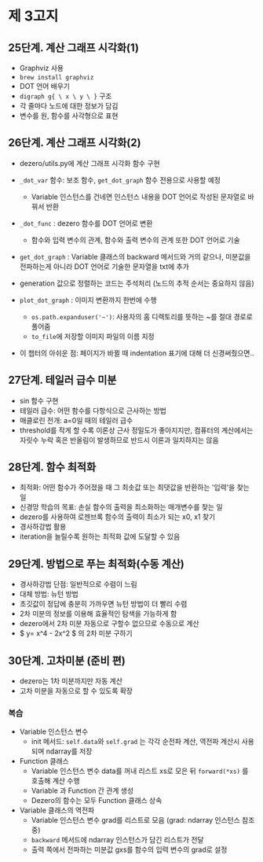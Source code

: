 # 제 3고지

## 25단계. 계산 그래프 시각화(1)
- Graphviz 사용
- `brew install graphviz`
- DOT 언어 배우기
- `digraph g{ \ x \ y \ }` 구조
- 각 줄마다 노드에 대한 정보가 담김
- 변수를 원, 함수를 사각형으로 표현

## 26단계. 계산 그래프 시각화(2)
- dezero/utils.py에 계산 그래프 시각화 함수 구현
- `_dot_var` 함수: 보조 함수, `get_dot_graph` 함수 전용으로 사용할 예정
    - Variable 인스턴스를 건네면 인스턴스 내용을 DOT 언어로 작성된 문자열로 바꿔서 반환
- `_dot_func` : dezero 함수를 DOT 언어로 변환
    - 함수와 입력 변수의 관계, 함수와 출력 변수의 관계 또한 DOT 언어로 기술
- `get_dot_graph` : Variable 클래스의 backward 메서드와 거의 같으나, 미분값을 전파하는게 아니라 DOT 언어로 기술한 문자열을 txt에 추가
- generation 값으로 정렬하는 코드는 주석처리 (노드의 추적 순서는 중요하지 않음)
- `plot_dot_graph` : 이미지 변환까지 한번에 수행
    - `os.path.expanduser('~')`: 사용자의 홈 디렉토리를 뜻하는 ~를 절대 경로로 풀어줌
    - `to_file`에 저장할 이미지 파일의 이름 지정

- 이 챕터의 아쉬운 점: 페이지가 바뀔 때 indentation 표기에 대해 더 신경써줬으면..

## 27단계. 테일러 급수 미분
- sin 함수 구현
- 테일러 급수: 어떤 함수를 다항식으로 근사하는 방법
- 매클로린 전개: a=0일 때의 테일러 급수
- threshold를 작게 할 수록 이론상 근사 정밀도가 좋아지지만, 컴퓨터의 계산에서는 자릿수 누락 혹은 반올림이 발생하므로 반드시 이론과 일치하지는 않음

## 28단계. 함수 최적화
- 최적화: 어떤 함수가 주어졌을 때 그 최솟값 또는 최댓값을 반환하는 '입력'을 찾는 일
- 신경망 학습의 목표: 손실 함수의 출력을 최소화하는 매개변수를 찾는 일
- dezero를 사용하여 로젠브록 함수의 출력이 최소가 되는 x0, x1 찾기
- 경사하강법 활용
- iteration을 늘릴수록 원하는 최적화 값에 도달할 수 있음

## 29단계. 방법으로 푸는 최적화(수동 계산)
- 경사하강법 단점: 일반적으로 수렴이 느림
- 대체 방법: 뉴턴 방법
- 초깃값이 정답에 충분히 가까우면 뉴턴 방법이 더 빨리 수렴
- 2차 미분의 정보를 이용해 효율적인 탐색을 가능하게 함
- dezero에서 2차 미분 자동으로 구할수 없으므로 수동으로 계산
- $ y= x^4 - 2x^2 $ 의 2차 미분 구하기

## 30단계. 고차미분 (준비 편)
- dezero는 1차 미분까지만 자동 계산
- 고차 미분을 자동으로 할 수 있도록 확장
### 복습
- Variable 인스턴스 변수
    - init 메서드: `self.data`와 `self.grad` 는 각각 순전파 계산, 역전파 계산시 사용되며 ndarray를 저장
- Function 클래스
    - Variable 인스턴스 변수 data를 꺼내 리스트 xs로 모은 뒤 `forward(*xs)` 를 호출해 계산 수행
    - Variable 과 Function 간 관계 생성
    - Dezero의 함수는 모두 Function 클래스 상속
- Variable 클래스의 역전파
    - Variable 인스턴스 변수 grad를 리스트로 모음 (grad: ndarray 인스턴스 참조 중)
    - `backward` 메서드에 ndarray 인스턴스가 담긴 리스트가 전달
    - 출력 쪽에서 전파하는 미분값 gxs를 함수의 입력 변수의 grad로 설정